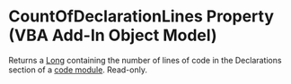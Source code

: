 
# CountOfDeclarationLines Property (VBA Add-In Object Model)



Returns a  [Long](b8bdf64f-5920-1ae9-16d0-b26d09524a30.md) containing the number of lines of code in the Declarations section of a [code module](b8bdf64f-5920-1ae9-16d0-b26d09524a30.md). Read-only.
